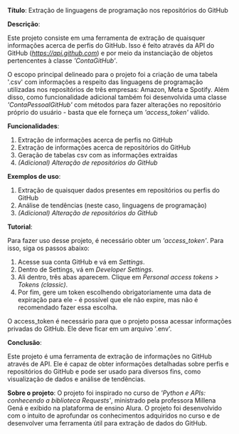 **Título**: Extração de linguagens de programação nos repositórios do GitHub

**Descrição**:

Este projeto consiste em uma ferramenta de extração de quaisquer informações acerca de perfis do
GitHub. Isso é feito através da API do GitHub (_https://api.github.com_) e por meio da instanciação
de objetos pertencentes à classe _'ContaGitHub'_. 

O escopo principal delineado para o projeto foi a criação de uma tabela '.csv' com informações a respeito das linguagens de programação utilizadas nos repositórios de três empresas: Amazon, Meta e Spotify. Além disso, como funcionalidade adicional também foi desenvolvida uma classe _'ContaPessoalGitHub'_ com métodos para fazer alterações no repositório próprio do usuário - basta que ele forneça um _'access_token'_ válido.

**Funcionalidades**:

1. Extração de informações acerca de perfis no GitHub
2. Extração de informações acerca de repositórios do GitHub
3. Geração de tabelas csv com as informações extraídas
4. _(Adicional) Alteração de repositórios do GitHub_

**Exemplos de uso**:

1. Extração de quaisquer dados presentes em repositórios ou perfis do GitHub
2. Análise de tendências (neste caso, linguagens de programação)
3. _(Adicional) Alteração de repositórios do GitHub_

**Tutorial**:

Para fazer uso desse projeto, é necessário obter um _'access_token'_. Para isso, siga os passos abaixo:

1. Acesse sua conta GitHub e vá em _Settings_.
2. Dentro de Settings, vá em _Developer Settings_.
3. Ali dentro, três abas aparecem. Clique em _Personal access tokens > Tokens (classic)_.
4. Por fim, gere um token escolhendo obrigatoriamente uma data de expiração para ele - é possível que ele não expire, mas não é recomendado fazer essa escolha.

O access_token é necessário para que o projeto possa acessar informações privadas do GitHub. Ele
deve ficar em um arquivo '.env'.

**Conclusão**:

Este projeto é uma ferramenta de extração de informações no GitHub através de API. Ele é capaz de obter informações detalhadas sobre perfis e repositórios do GitHub e pode ser usado para diversos fins, como visualização de dados e análise de tendências.



**Sobre o projeto**:
O projeto foi inspirado no curso de _'Python e APIs: conhecendo a biblioteca Requests'_, ministrado pela professora Millena Gená e exibido na plataforma de ensino Alura. O projeto foi desenvolvido com o intuito de aprofundar os conhecimentos adquiridos no curso e de desenvolver uma ferramenta útil para extração de dados do GitHub. 

